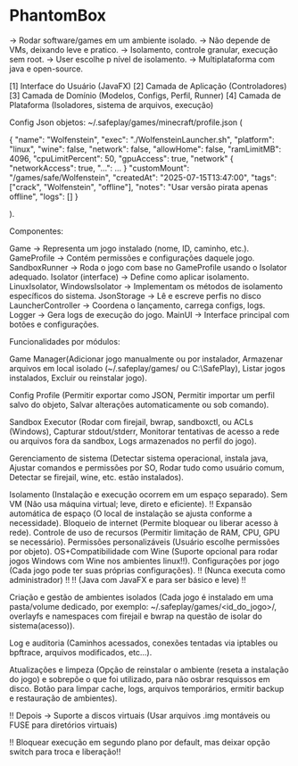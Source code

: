 # PhantomBox


-> Rodar software/games em um ambiente isolado.
-> Não depende de VMs, deixando leve e pratico.
-> Isolamento, controle granular, execução sem root.
-> User escolhe p nível de isolamento.
-> Multiplataforma com java e open-source.

[1] Interface do Usuário (JavaFX)
[2] Camada de Aplicação (Controladores)
[3] Camada de Domínio (Modelos, Configs, Perfil, Runner)
[4] Camada de Plataforma (Isoladores, sistema de arquivos, execução)


Config Json objetos:
~/.safeplay/games/minecraft/profile.json
(

{
  "name": "Wolfenstein",
  "exec": "./WolfensteinLauncher.sh",
  "platform": "linux",
  "wine": false,
  "network": false,
  "allowHome": false,
  "ramLimitMB": 4096,
  "cpuLimitPercent": 50,
  "gpuAccess": true,
  "network" {
    "networkAccess": true,
    "...": ...
  }
  "customMount": "/games/safe/Wolfenstein",
  "createdAt": "2025-07-15T13:47:00",
  "tags": ["crack", "Wolfenstein", "offline"],
  "notes": "Usar versão pirata apenas offline",
  "logs": []
}


).


Componentes:

Game -> Representa um jogo instalado (nome, ID, caminho, etc.).
GameProfile	-> Contém permissões e configurações daquele jogo.
SandboxRunner -> Roda o jogo com base no GameProfile usando o Isolator adequado.
Isolator (interface) -> Define como aplicar isolamento.
LinuxIsolator, WindowsIsolator -> Implementam os métodos de isolamento específicos do sistema.
JsonStorage -> Lê e escreve perfis no disco
LauncherController -> Coordena o lançamento, carrega configs, logs.
Logger -> Gera logs de execução do jogo.
MainUI -> Interface principal com botões e configurações.


Funcionalidades por módulos:

Game Manager(Adicionar jogo manualmente ou por instalador, Armazenar arquivos em local isolado (~/.safeplay/games/ ou C:\SafePlay\), Listar jogos instalados, Excluir ou reinstalar jogo).

Config Profile (Permitir exportar como JSON, Permitir importar um perfil salvo do objeto, Salvar alterações automaticamente ou sob comando).

Sandbox Executor (Rodar com firejail, bwrap, sandboxctl, ou ACLs (Windows), Capturar stdout/stderr, Monitorar tentativas de acesso a rede ou arquivos fora da sandbox, Logs armazenados no perfil do jogo).

Gerenciamento de sistema (Detectar sistema operacional, instala java, Ajustar comandos e permissões por SO, Rodar tudo como usuário comum, Detectar se firejail, wine, etc. estão instalados).

Isolamento (Instalação e execução ocorrem em um espaço separado).
Sem VM (Não usa máquina virtual; leve, direto e eficiente).
!! Expansão automática de espaço (O local de instalação se ajusta conforme a necessidade).
Bloqueio de internet (Permite bloquear ou liberar acesso à rede).
Controle de uso de recursos (Permitir limitação de RAM, CPU, GPU se necessário).
Permissões personalizáveis (Usuário escolhe permissões por objeto).
OS+Compatibilidade com Wine (Suporte opcional para rodar jogos Windows com Wine nos ambientes linux!!).
Configurações por jogo (Cada jogo pode ter suas próprias configurações).
!! (Nunca executa como administrador) !!
!! (Java com JavaFX e para ser básico e leve) !!

Criação e gestão de ambientes isolados (Cada jogo é instalado em uma pasta/volume dedicado, por exemplo:
~/.safeplay/games/<id_do_jogo>/, overlayfs e namespaces com firejail e bwrap na questão de isolar do sistema(acesso)).

Log e auditoria (Caminhos acessados, conexões tentadas via iptables ou bpftrace, arquivos modificados, etc...).

Atualizações e limpeza (Opção de reinstalar o ambiente (reseta a instalação do jogo) e sobrepõe o que foi utilizado, para não osbrar resquissos em disco. Botão para limpar cache, logs, arquivos temporários, ermitir backup e restauração de ambientes).

!! Depois -> Suporte a discos virtuais (Usar arquivos .img montáveis ou FUSE para diretórios virtuais)

!! Bloquear execução em segundo plano por default, mas deixar opção switch para troca e liberação!!
